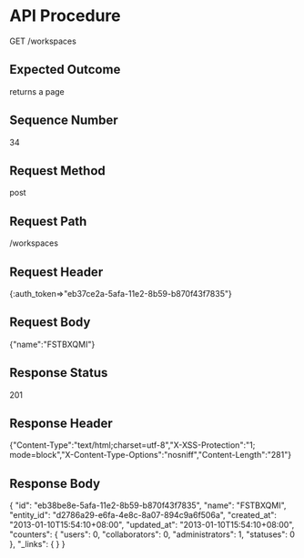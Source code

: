 # API Procedure
GET /workspaces
## Expected Outcome
returns a page
## Sequence Number
34
## Request Method
post
## Request Path
/workspaces
## Request Header
{:auth_token=>"eb37ce2a-5afa-11e2-8b59-b870f43f7835"}
## Request Body
{"name":"FSTBXQMI"}

## Response Status
201
## Response Header
{"Content-Type":"text/html;charset=utf-8","X-XSS-Protection":"1; mode=block","X-Content-Type-Options":"nosniff","Content-Length":"281"}

## Response Body
{
  "id": "eb38be8e-5afa-11e2-8b59-b870f43f7835",
  "name": "FSTBXQMI",
  "entity_id": "d2786a29-e6fa-4e8c-8a07-894c9a6f506a",
  "created_at": "2013-01-10T15:54:10+08:00",
  "updated_at": "2013-01-10T15:54:10+08:00",
  "counters": {
    "users": 0,
    "collaborators": 0,
    "administrators": 1,
    "statuses": 0
  },
  "_links": {
  }
}
